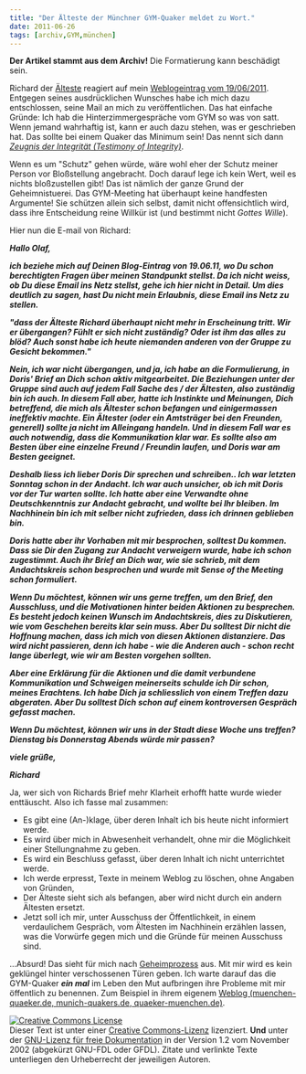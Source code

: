 ```yaml
---
title: "Der Älteste der Münchner GYM-Quaker meldet zu Wort."
date: 2011-06-26
tags: [archiv,GYM,münchen]
---
```

**Der Artikel stammt aus dem Archiv!** Die Formatierung kann beschädigt sein.

Richard der <a href="http://de.wikipedia.org/wiki/Glossar_Qu%C3%A4kertum#A">Älteste</a> reagiert auf mein <a href="http://www.the-independent-friend.de/?q=node/753">Weblogeintrag vom 19/06/2011</a>. Entgegen seines ausdrücklichen Wunsches habe ich mich dazu entschlossen, seine Mail an mich zu veröffentlichen.  Das hat einfache Gründe: Ich hab die Hinterzimmergespräche vom GYM so was von satt. Wenn jemand wahrhaftig ist, kann er auch dazu stehen, was er geschrieben hat. Das sollte bei einem Quaker das Minimum sein! Das nennt sich dann <i><a href="http://de.wikipedia.org/wiki/Qu%C3%A4kerzeugnis#Zeugnis_der_Integrit.C3.A4t_.28Testimony_of_Integrity.29">Zeugnis der Integrität (Testimony of Integrity)</a></i>. 
<!--break-->
Wenn es um "Schutz" gehen würde, wäre  wohl eher der Schutz meiner Person vor Bloßstellung angebracht. Doch darauf lege ich kein Wert, weil es nichts bloßzustellen gibt! Das ist nämlich der ganze Grund der Geheimnistuerei. Das GYM-Meeting hat überhaupt keine handfesten Argumente! Sie schützen allein sich selbst, damit nicht offensichtlich wird, dass ihre Entscheidung reine Willkür ist (und bestimmt nicht <i>Gottes Wille</i>). 

Hier nun die E-mail von Richard:


***Hallo Olaf,***

***ich beziehe mich auf Deinen Blog-Eintrag von 19.06.11, wo Du schon berechtigten Fragen über meinen Standpunkt stellst. Da ich nicht weiss, ob Du diese Email ins Netz stellst, gehe ich hier nicht in Detail. Um dies deutlich zu sagen, hast Du nicht mein Erlaubnis, diese Email ins Netz zu stellen.***


***"dass der  Älteste Richard überhaupt nicht mehr in Erscheinung tritt. Wir er übergangen? Fühlt er sich nicht zuständig? Oder ist ihm das alles zu blöd? Auch sonst habe ich heute niemanden anderen von der Gruppe zu Gesicht bekommen."***

***Nein, ich war nicht übergangen, und ja, ich habe an die Formulierung, in Doris' Brief an Dich schon aktiv mitgearbeitet. Die Beziehungen unter der Gruppe sind auch auf jedem Fall Sache des / der Ältesten, also zuständig bin ich auch. In diesem Fall aber, hatte ich Instinkte und Meinungen, Dich betreffend, die mich als Ältester schon befangen  und einigermassen ineffektiv machte. Ein Ältester (oder ein Amtsträger bei den Freunden, generell) sollte ja nicht im Alleingang handeln. Und in diesem Fall war es auch notwendig, dass die Kommunikation klar war. Es sollte also am Besten über eine einzelne Freund / Freundin laufen, und Doris war am Besten geeignet.***

***Deshalb liess ich lieber Doris Dir sprechen und schreiben.. Ich war letzten Sonntag schon in der Andacht. Ich war auch unsicher, ob ich mit Doris vor der Tur warten sollte. Ich hatte aber eine Verwandte ohne Deutschkenntnis zur Andacht gebracht, und wollte bei Ihr bleiben. Im Nachhinein bin ich mit selber nicht zufrieden, dass ich drinnen geblieben bin.***

***Doris hatte aber ihr Vorhaben mit mir besprochen, solltest Du kommen. Dass sie Dir den Zugang zur Andacht verweigern wurde, habe ich schon zugestimmt. Auch ihr Brief an Dich war, wie sie schrieb, mit dem Andachtskreis schon besprochen und wurde mit Sense of the Meeting schon formuliert.***

***Wenn Du möchtest, können wir uns gerne treffen, um den Brief, den Ausschluss, und die Motivationen hinter beiden Aktionen zu besprechen. Es besteht jedoch keinen Wunsch im Andachtskreis, dies zu Diskutieren, wie vom Geschehen bereits klar sein muss. Aber Du solltest Dir nicht die Hoffnung machen, dass ich mich von diesen Aktionen distanziere. Das wird nicht passieren, denn ich habe - wie die Anderen auch - schon recht lange überlegt, wie wir am Besten vorgehen sollten.***

***Aber eine Erklärung für die Aktionen und die damit verbundene Kommunikation und Schweigen meinerseits schulde ich Dir schon, meines Erachtens. Ich habe Dich ja schliesslich von einem Treffen dazu abgeraten. Aber Du solltest Dich schon auf einem kontroversen Gespräch gefasst machen.***

***Wenn Du möchtest, können wir uns in der Stadt diese Woche uns treffen? Dienstag bis Donnerstag Abends würde mir passen?***

***viele grüße,***

***Richard***


Ja, wer sich von Richards Brief mehr Klarheit erhofft hatte wurde wieder 
enttäuscht. Also ich fasse mal zusammen:

<ul>
<li>Es gibt eine (An-)klage, über deren Inhalt ich bis heute nicht informiert werde.</li>
<li>Es wird über mich in Abwesenheit verhandelt, ohne mir die Möglichkeit einer Stellungnahme zu geben.</li>
<li>Es wird ein Beschluss gefasst, über deren Inhalt ich nicht unterrichtet werde.</li>
<li>Ich werde erpresst, Texte in meinem Weblog zu löschen, ohne Angaben von Gründen,</li>
<li>Der Älteste sieht sich als befangen, aber wird nicht durch ein andern Ältesten ersetzt.</li>
<li>Jetzt soll ich mir, unter Ausschuss der Öffentlichkeit, in einem verdaulichem Gespräch, vom Ältesten im Nachhinein erzählen lassen, was die Vorwürfe gegen mich und die Gründe für meinen Ausschuss sind. </li>
</ul> 

...Absurd! Das sieht für mich nach <a href="http://de.wikipedia.org/wiki/Geheimprozess">Geheimprozess</a> aus. Mit mir wird es kein geklüngel hinter verschossenen Türen geben. Ich warte darauf das die GYM-Quaker <i>**ein mal**</i> im Leben den Mut aufbringen ihre Probleme mit mir öffentlich zu benennen.  Zum Beispiel in ihrem eigenem <a href="http://muenchen-quae­ker.de/">Weblog (muenchen-quae­ker.de, munich-qua­kers.de, quaeker-muenchen.de)</a>. 



<a rel="license" href="http://creativecommons.org/licenses/by-sa/3.0/de/"><img alt="Creative Commons License" style="border-width: 0pt;" src="http://i.creativecommons.org/l/by-sa/3.0/de/88x31.png" /></a><br />
Dieser <span xmlns:dc="http://purl.org/dc/elements/1.1/" href="http://purl.org/dc/dcmitype/Text" rel="dc:type">Text</span> ist unter einer <a rel="license" href="http://creativecommons.org/licenses/by-sa/3.0/de/">Creative Commons-Lizenz</a> lizenziert. **Und** unter der <a href="http://de.wikipedia.org/wiki/GFDL">GNU-Lizenz f&uuml;r freie Dokumentation</a> in der Version 1.2 vom November 2002 (abgek&uuml;rzt GNU-FDL oder GFDL). Zitate und verlinkte Texte unterliegen den Urheberrecht der jeweiligen Autoren.

